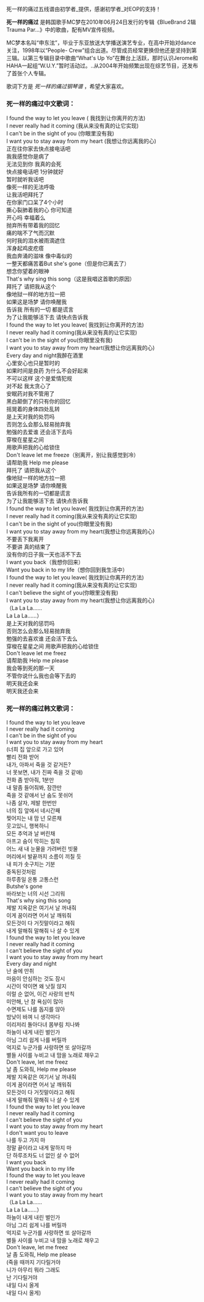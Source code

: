 

死一样的痛过五线谱由初学者_提供，感谢初学者_对EOP的支持！

**死一样的痛过** 是韩国歌手MC梦在2010年06月24日发行的专辑《BlueBrand 2辑 Trauma Par...》中的歌曲，配有MV宣传视频。

  
MC梦本名叫“申东泫”，毕业于东亚放送大学播送演艺专业，在高中开始对dance关注，1998年以“People-
Crew”组合出道。尽管成员经常更换但他还是坚持到第三辑。以第三专辑目录中歌曲“What's Up
Yo”在舞台上活跃，那时认识Jerome和HAHA一起组“W.U.Y.”暂时活动过。..从2004年开始频繁出现在综艺节目，还发布了首张个人专辑。

  
歌词下方是 _死一样的痛过钢琴谱_ ，希望大家喜欢。

### 死一样的痛过中文歌词：

I found the way to let you leave ( 我找到让你离开的方法)  
I never really had it coming (我从来没有真的让它实现)  
I can't be in the sight of you (你眼里没有我)  
I want you to stay away from my heart (我想让你远离我的心)  
正在往你家去快点接电话吧  
我我感觉你是病了  
无法见到你 我真的会死  
快点接电话吧 1分钟就好  
暂时就听我话吧  
像死一样的无法呼吸  
让我活吧拜托了  
在你家门口呆了4个小时  
撕心裂肺着我的心 你可知道  
开心吗 幸福着么  
抛弃所有带着我的回忆  
痛的喘不了气而沉默  
何时我的泪水被雨滴遮住  
浑身起鸡皮疙瘩  
我血奔涌的滋味 像中毒似的  
一整天都痛苦着But she's gone（但是你已离去了）  
想念你望着的眼神  
That's why sing this song（这是我唱这首歌的原因）  
拜托了 请把我从这个  
像地狱一样的地方拉一把  
如果这是场梦 请你唤醒我  
告诉我 所有的一切 都是谎言  
为了让我能够活下去 请快点告诉我  
I found the way to let you leave( 我找到让你离开的方法)  
I never really had it coming(我从来没有真的让它实现)  
I can't be in the sight of you(你眼里没有我)  
I want you to stay away from my heart(我想让你远离我的心)  
Every day and night我醉在酒里  
心里安心也只是暂时的  
如果时间是良药 为什么不会好起来  
不可以这样 这个是爱情犯规  
对不起 我太贪心了  
安眠药对我不管用了  
黑白颠倒了的只有你的回忆  
摇晃着的身体四处乱转  
是上天对我的处罚吗  
否则怎么会那么轻易抛弃我  
勉强的去爱谁 还会活下去吗  
穿梭在星星之间  
用歌声把我的心给锁住  
Don't leave let me freeze（别离开，别让我感觉到冷）  
请帮助我 Help me please  
拜托了 请把我从这个  
像地狱一样的地方拉一把  
如果这是场梦 请你唤醒我  
告诉我所有的一切都是谎言  
为了让我能够活下去 请快点告诉我  
I found the way to let you leave( 我找到让你离开的方法)  
I never really had it coming(我从来没有真的让它实现)  
I can't be in the sight of you(你眼里没有我)  
I want you to stay away from my heart(我想让你远离我的心)  
不要丢下我离开  
不要讲 真的结束了  
没有你的日子我一天也活不下去  
I want you back（我想你回来）  
Want you back in to my life（想你回到我生活中）  
I found the way to let you leave( 我找到让你离开的方法)  
I never really had it coming(我从来没有真的让它实现)  
I can't believe the sight of you(你眼里没有我)  
I want you to stay away from my heart(我想让你远离我的心)  
（La La La……  
La La La……）  
是上天对我的惩罚吗  
否则怎么会那么轻易抛弃我  
勉强的去喜欢谁 还会活下去么  
穿梭在星星之间 用歌声把我的心给锁住  
Don't leave let me freez  
请帮助我 Help me please  
我会等到死的那一天  
不管你说什么我也会等下去的  
明天我还会来  
明天我还会来

### 死一样的痛过韩文歌词：

I found the way to let you leave  
I never really had it coming  
I can't be in the sight of you  
I want you to stay away from my heart  
(너희 집 앞으로 가고 있어  
빨리 전화 받어  
내가, 아파서 죽을 것 같거든?  
너 못보면, 내가 진짜 죽을 것 같애)  
전화 좀 받아줘, 1분만  
내 말좀 들어줘봐, 잠깐만  
죽을 것 같애서 난 숨도 못쉬어  
나좀 살자, 제발 한번만  
너의 집 앞에서 네시간째  
찢어지는 내 맘 넌 모른채  
웃고있니, 행복하니  
모든 추억과 날 버린채  
아프고 숨이 막히는 침묵  
어느 새 내 눈물을 가려버린 빗물  
머리에서 발끝까지 소름이 끼칠 듯  
내 피가 솟구치는 기분  
중독된것처럼  
하루종일 온통 고통스런  
Butshe's gone  
바라보는 너의 시선 그리워  
That's why sing this song  
제발 지옥같은 여기서 날 꺼내줘  
이게 꿈이라면 어서 날 깨워줘  
모든것이 다 거짓말이라고 해줘  
내게 말해줘 말해줘 나 살 수 있게  
I found the way to let you leave  
I never really had it coming  
I can't believe the sight of you  
I want you to stay away from my heart  
Every day and night  
난 술에 만취  
마음이 안심하는 것도 잠시  
시간이 약이면 왜 낫질 않지  
이럴 순 없어, 이건 사랑의 반칙  
미안해, 난 참 욕심이 많아  
수면제도 나를 돕지를 않아  
밤낮이 바껴 니 생각마다  
이리저리 돌아다녀 몸부림 치나봐  
하늘이 내게 내린 벌인가  
아님 그리 쉽게 나를 버릴까  
억지로 누군가를 사랑하면 또 살아갈까  
별들 사이를 누비고 내 맘을 노래로 채우고  
Don't leave, let me freez  
날 좀 도와줘, Help me please  
제발 지옥같은 여기서 날 꺼내줘  
이게 꿈이라면 어서 날 깨워줘  
모든것이 다 거짓말이라고 해줘  
내게 말해줘 말해줘 나 살 수 있게  
I found the way to let you leave  
I never really had it coming  
I can't believe the sight of you  
I want you to stay away from my heart  
I don't want you to leave  
나를 두고 가지 마  
정말 끝이라고 내게 말하지 마  
단 하루조차도 너 없인 살 수 없어  
I want you back  
Want you back in to my life  
I found the way to let you leave  
I never really had it coming  
I can't believe the sight of you  
I want you to stay away from my heart  
（La La La……  
La La La……）  
하늘이 내게 내린 벌인가  
아님 그리 쉽게 나를 버릴까  
억지로 누군가를 사랑하면 또 살아갈까  
별들 사이를 누비고 내 맘을 노래로 채우고  
Don't leave, let me freez  
날 좀 도와줘, Help me please  
(죽을 때까지 기다릴거야  
니가 아무리 뭐라 그래도  
난 기다릴거야  
내일 다시 올게  
내일 다시 올게)

